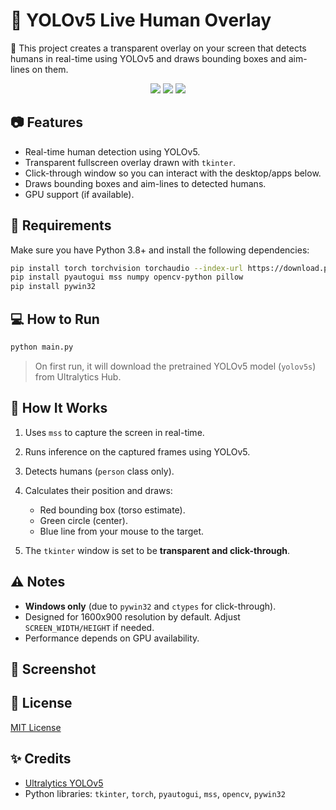 
# 🧠 YOLOv5 Live Human Overlay

🎯 This project creates a transparent overlay on your screen that detects humans in real-time using YOLOv5 and draws bounding boxes and aim-lines on them.

<p align="center">
  <img src="https://img.shields.io/badge/YOLOv5-Powered-blue?style=flat-square" />
  <img src="https://img.shields.io/badge/Python-3.8%2B-yellow?style=flat-square" />
  <img src="https://img.shields.io/badge/Windows-Supported-lightgrey?style=flat-square" />
</p>

## 📷 Features

- Real-time human detection using YOLOv5.
- Transparent fullscreen overlay drawn with `tkinter`.
- Click-through window so you can interact with the desktop/apps below.
- Draws bounding boxes and aim-lines to detected humans.
- GPU support (if available).

## 🚀 Requirements

Make sure you have Python 3.8+ and install the following dependencies:

```bash
pip install torch torchvision torchaudio --index-url https://download.pytorch.org/whl/cu118
pip install pyautogui mss numpy opencv-python pillow
pip install pywin32
````

## 💻 How to Run

```bash
python main.py
```

> On first run, it will download the pretrained YOLOv5 model (`yolov5s`) from Ultralytics Hub.

## 🧠 How It Works

1. Uses `mss` to capture the screen in real-time.
2. Runs inference on the captured frames using YOLOv5.
3. Detects humans (`person` class only).
4. Calculates their position and draws:

   * Red bounding box (torso estimate).
   * Green circle (center).
   * Blue line from your mouse to the target.
5. The `tkinter` window is set to be **transparent and click-through**.


## ⚠️ Notes

* **Windows only** (due to `pywin32` and `ctypes` for click-through).
* Designed for 1600x900 resolution by default. Adjust `SCREEN_WIDTH/HEIGHT` if needed.
* Performance depends on GPU availability.

## 📸 Screenshot


## 📄 License

[MIT License](LICENSE)

## ✨ Credits

* [Ultralytics YOLOv5](https://github.com/ultralytics/yolov5)
* Python libraries: `tkinter`, `torch`, `pyautogui`, `mss`, `opencv`, `pywin32`
